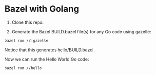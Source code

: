 # Bazel with Golang

1. Clone this repo.

2. Generate the Bazel BUILD.bazel file(s) for any Go code using gazelle:

```bash
bazel run //:gazelle
```

Notice that this generates hello/BUILD.bazel.

Now we can run the Hello World Go code:

```
bazel run //hello
```
